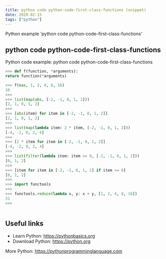 ```yaml
---
title: python code python-code-first-class-functions (snippet)
date: 2020-02-15
tags: ["python"]
---
```

Python example 'python code python-code-first-class-functions'


## python code python-code-first-class-functions

Python code example: python code python-code-first-class-functions

```python
>>> def f(function, *arguments):
return function(*arguments)

>>> f(max, 1, 2, 4, 8, 16)
16
>>>
>>> list(map(abs, [-2, -1, 0, 1, 2]))
[2, 1, 0, 1, 2]
>>>
>>> [abs(item) for item in [-2, -1, 0, 1, 2]]
[2, 1, 0, 1, 2]
>>>
>>> list(map(lambda item: 2 * item, [-2, -1, 0, 1, 2]))
[-4, -2, 0, 2, 4]
>>>
>>> [2 * item for item in [-2, -1, 0, 1, 2]]
[-4, -2, 0, 2, 4]
>>>
>>> list(filter(lambda item: item >= 0, [-2, -1, 0, 1, 2]))
[0, 1, 2]
>>>
>>> [item for item in [-2, -1, 0, 1, 2] if item >= 0]
[0, 1, 2]
>>>
>>> import functools
>>>
>>> functools.reduce(lambda x, y: x + y, [1, 2, 4, 8, 16])
31
>>>



```

## Useful links

- Learn Python: https://pythonbasics.org
- Download Python: https://python.org

More Python: https://pythonprogramminglanguage.com
